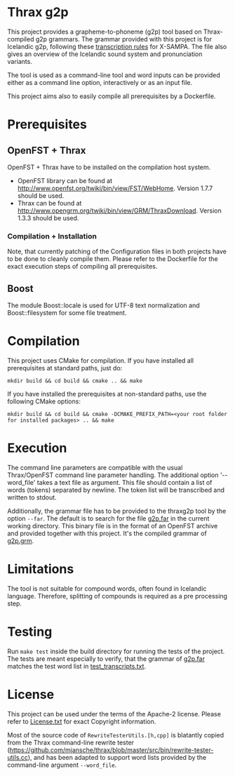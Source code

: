 # Thrax g2p

This project provides a grapheme-to-phoneme (g2p) tool based on Thrax-compiled g2p grammars. The grammar provided with
this project is for Icelandic g2p, following these  [transcription rules](Pronunciation_SAMPA.pdf) for X-SAMPA.
The file also gives an overview of the Icelandic sound system and pronunciation variants.

The tool is used as a command-line tool and word inputs can be provided either as a command line option, interactively
or as an input file.

This project aims also to easily compile all prerequisites by a Dockerfile.

# Prerequisites
## OpenFST + Thrax

OpenFST + Thrax have to be installed on the compilation host system.

- OpenFST library can be found at http://www.openfst.org/twiki/bin/view/FST/WebHome. Version 1.7.7 should be used.
- Thrax can be found at http://www.opengrm.org/twiki/bin/view/GRM/ThraxDownload. Version 1.3.3 should be used.

### Compilation + Installation
Note, that currently patching of the Configuration files in both projects have to be done to cleanly compile them.
Please refer to the Dockerfile for the exact execution steps of compiling all prerequisites.

## Boost

The module Boost::locale is used for UTF-8 text normalization and Boost::filesystem for some file treatment.

# Compilation
This project uses CMake for compilation. If you have installed all prerequisites at standard paths, just do:

```
mkdir build && cd build && cmake .. && make
```

If you have installed the prerequisites at non-standard paths, use the following CMake options:

```
mkdir build && cd build && cmake -DCMAKE_PREFIX_PATH=<your root folder for installed packages> .. && make
``` 

# Execution
The command line parameters are compatible with the usual Thrax/OpenFST command line parameter handling. The
additional option '--word_file' takes a text file as argument. This file should contain a list of words (tokens)
separated by newline. The token list will be transcribed and written to stdout.

Additionally, the grammar file has to be provided to the thraxg2p tool by the option `--far`.
The default is to search for the file [g2p.far](g2p.far) in the current working directory. This binary file is in the format
of an OpenFST archive and provided together with this project. It's the compiled grammar of [g2p.grm](g2p.grm).

# Limitations
The tool is not suitable for compound words, often found in Icelandic language. Therefore, splitting of compounds is
required as a pre processing step.

# Testing
Run `make test` inside the build directory for running the tests of the project. The tests are meant especially to
verify, that the grammar of [g2p.far](g2p.far) matches the test word list in [test_transcripts.txt](tests/test_transcripts.txt).

# License
This project can be used under the terms of the Apache-2 license. Please refer to [License.txt](License.txt) for exact
Copyright information.

Most of the source code of `RewriteTesterUtils.[h,cpp]` is blatantly copied from the Thrax command-line rewrite tester
(https://github.com/mjansche/thrax/blob/master/src/bin/rewrite-tester-utils.cc), and has been adapted to support word
lists provided by the command-line argument `--word_file`.